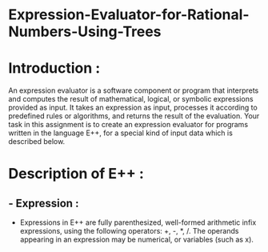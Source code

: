 # Expression-Evaluator-for-Rational-Numbers-Using-Trees

# Introduction : 
An expression evaluator is a software component or program that interprets and computes the result of
mathematical, logical, or symbolic expressions provided as input. It takes an expression as input, processes
it according to predefined rules or algorithms, and returns the result of the evaluation. Your task in this
assignment is to create an expression evaluator for programs written in the language E++, for a special
kind of input data which is described below.

# Description of E++ : 

## - Expression :

- Expressions in E++ are fully parenthesized, well-formed arithmetic infix expressions, using the following
operators: +, -, *, /. The operands appearing in an expression may be numerical, or variables (such as
x).


